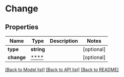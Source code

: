 # Change

## Properties
Name | Type | Description | Notes
------------ | ------------- | ------------- | -------------
**type** | **string** |  | [optional] 
**change** | [****](.md) |  | [optional] 

[[Back to Model list]](../README.md#documentation-for-models) [[Back to API list]](../README.md#documentation-for-api-endpoints) [[Back to README]](../README.md)

